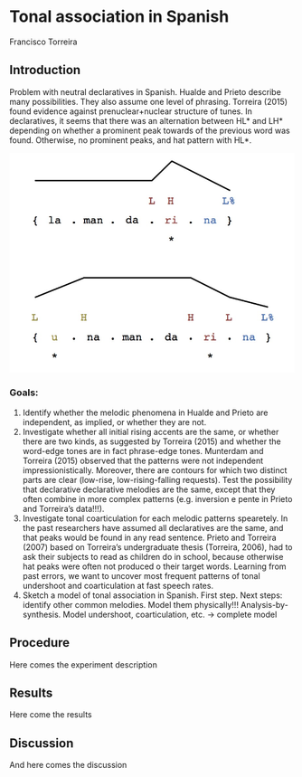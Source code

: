 # Tonal association in Spanish
Francisco Torreira

## Introduction
Problem with neutral declaratives in Spanish. Hualde and Prieto describe many possibilities. They also assume one level of phrasing. Torreira (2015) found evidence against prenuclear+nuclear structure of tunes. In declaratives, it seems that there was an alternation between HL* and LH* depending on whether a prominent peak towards of the previous word was found. Otherwise, no prominent peaks, and hat pattern with HL*.

![title](ejemplo.jpg)

### Goals:
1. Identify whether the melodic phenomena in Hualde and Prieto are independent, as implied, or whether they are not.
2. Investigate whether all initial rising accents are the same, or whether there are two kinds, as suggested by Torreira (2015) and whether the word-edge tones are in fact phrase-edge tones. Munterdam and Torreira (2015) observed that the patterns were not independent impressionistically. Moreover, there are contours for which two distinct parts are clear (low-rise, low-rising-falling requests). Test the possibility that declarative declarative melodies are the same, except that they often  combine in more complex patterns (e.g. inversion e pente in Prieto and Torreira’s data!!!).
3. Investigate tonal coarticulation for each melodic patterns spearetely. In the past researchers have assumed all declaratives are the same, and that peaks would be found in any read sentence. Prieto and Torreira (2007) based on Torreira’s undergraduate thesis (Torreira, 2006), had to ask their subjects to read as children do in school, because otherwise hat peaks were often not produced o their target words. Learning from past errors, we want to uncover most frequent patterns of tonal undershoot and coarticulation at fast speech rates.
4. Sketch a model of tonal association in Spanish. First step. Next steps: identify other common melodies. Model them physically!!! Analysis-by-synthesis. Model undershoot, coarticulation, etc. -> complete model 

## Procedure

Here comes the experiment description


## Results

Here come the results

## Discussion
And here comes the discussion